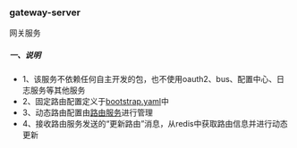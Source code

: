 ### gateway-server

网关服务

##### 一、说明

- 1、该服务不依赖任何自主开发的包，也不使用oauth2、bus、配置中心、日志服务等其他服务
- 2、固定路由配置定义于[bootstrap.yaml](src/main/resources/application.yaml)中
- 3、动态路由配置由[路由服务](../../cloud/route-server/README.md)进行管理
- 4、接收路由服务发送的“更新路由”消息，从redis中获取路由信息并进行动态更新